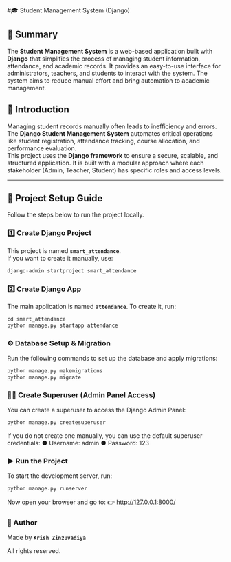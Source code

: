 #🎓 Student Management System (Django)

## 📌 Summary
The **Student Management System** is a web-based application built with **Django** that simplifies the process of managing student information, attendance, and academic records. It provides an easy-to-use interface for administrators, teachers, and students to interact with the system. The system aims to reduce manual effort and bring automation to academic management.

## 📖 Introduction
Managing student records manually often leads to inefficiency and errors. The **Django Student Management System** automates critical operations like student registration, attendance tracking, course allocation, and performance evaluation.  
This project uses the **Django framework** to ensure a secure, scalable, and structured application. It is built with a modular approach where each stakeholder (Admin, Teacher, Student) has specific roles and access levels.

---

## 🚀 Project Setup Guide

Follow the steps below to run the project locally.

### 1️⃣ Create Django Project
This project is named **`smart_attendance`**.  
If you want to create it manually, use:
```python
django-admin startproject smart_attendance
```

### 2️⃣ Create Django App
The main application is named **`attendance`**.
To create it, run:
```python
cd smart_attendance
python manage.py startapp attendance
```

### ⚙️ Database Setup & Migration
Run the following commands to set up the database and apply migrations:
```python
python manage.py makemigrations
python manage.py migrate
```

### 👨‍💻 Create Superuser (Admin Panel Access)
You can create a superuser to access the Django Admin Panel:
```python
python manage.py createsuperuser
```
If you do not create one manually, you can use the default superuser credentials:
● Username: admin
● Password: 123

### ▶️ Run the Project
To start the development server, run:
```python
python manage.py runserver
```
Now open your browser and go to:
👉 http://127.0.0.1:8000/

### 👤 Author
Made by **`Krish Zinzuvadiya`**

All rights reserved.
